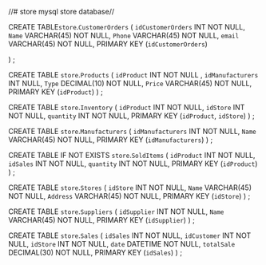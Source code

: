 //# store
mysql store database//

CREATE TABLE`store`.`CustomerOrders` (
  `idCustomerOrders` INT NOT NULL,
  `Name` VARCHAR(45) NOT NULL,
  `Phone` VARCHAR(45) NOT NULL,
  `email` VARCHAR(45) NOT NULL,
  PRIMARY KEY (`idCustomerOrders`)
  
)
;




CREATE TABLE `store`.`Products` (
  `idProduct` INT NOT NULL ,
  `idManufacturers` INT NULL,
  `Type` DECIMAL(10) NOT NULL,
  `Price` VARCHAR(45) NOT NULL,
  PRIMARY KEY (`idProduct`)
)
;



CREATE TABLE  `store`.`Inventory` (
  `idProduct` INT NOT NULL,
  `idStore` INT NOT NULL,
  `quantity` INT NOT NULL,
  PRIMARY KEY (`idProduct`, `idStore`)
)
;




CREATE TABLE `store`.`Manufacturers` (
    `idManufacturers` INT NOT NULL,
    `Name` VARCHAR(45) NOT NULL,
    PRIMARY KEY (`idManufacturers`)
)
;




CREATE TABLE IF NOT EXISTS `store`.`SoldItems` (
  `idProduct` INT NOT NULL,
  `idSales` INT NOT NULL,
  `quantity` INT NOT NULL,
  PRIMARY KEY (`idProduct`)
)
;


CREATE TABLE  `store`.`Stores` (
  `idStore` INT NOT NULL,
  `Name` VARCHAR(45) NOT NULL,
  `Address` VARCHAR(45) NOT NULL,
  PRIMARY KEY (`idStore`)
)
;


CREATE TABLE `store`.`Suppliers` (
  `idSupplier` INT NOT NULL,
  `Name` VARCHAR(45) NOT NULL,
  PRIMARY KEY (`idSupplier`)
)
;


CREATE TABLE `store`.`Sales` (
  `idSales` INT NOT NULL,
  `idCustomer` INT NOT NULL,
  `idStore` INT NOT NULL,
  `date` DATETIME NOT NULL,
  `totalSale` DECIMAL(30) NOT NULL,
  PRIMARY KEY (`idSales`)
)
;


